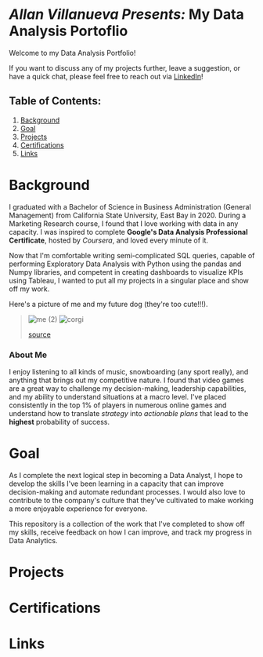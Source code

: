 # *Allan Villanueva Presents:* My Data Analysis Portoflio
Welcome to my Data Analysis Portfolio! 

If you want to discuss any of my projects further, leave a suggestion, or have a quick chat, please feel free to reach out via [LinkedIn](https://www.linkedin.com/in/allanvde/)!

## Table of Contents:
1) [Background](https://github.com/ko-allan/data-analysis-portfolio/edit/main/README.md#background)
2) [Goal](https://github.com/ko-allan/data-analysis-portfolio/edit/main/README.md#goal)
3) [Projects](https://github.com/ko-allan/data-analysis-portfolio/edit/main/README.md#projects)
4) [Certifications](https://github.com/ko-allan/data-analysis-portfolio/edit/main/README.md#certifications)
5) [Links](https://github.com/ko-allan/data-analysis-portfolio/edit/main/README.md#links)

# Background
I graduated with a Bachelor of Science in Business Administration (General Management) from California State University, East Bay in 2020. During a Marketing Research course, I found that I love working with data in any capacity. I was inspired to complete **Google's Data Analysis Professional Certificate**, hosted by *Coursera*, and loved every minute of it. 

Now that I'm comfortable writing semi-complicated SQL queries, capable of performing Exploratory Data Analysis with Python using the pandas
and Numpy libraries, and competent in creating dashboards to visualize KPIs using Tableau, I wanted to put all my projects in a singular place and show off my work.

Here's a picture of me and my future dog (they're too cute!!!).

> ![me (2)](https://user-images.githubusercontent.com/84660320/205746396-101944c0-4e82-4ff9-abc1-193d170b3268.png)
> ![corgi](https://user-images.githubusercontent.com/84660320/205746507-e9e0cc52-67c2-4d56-bf25-d60d62c6289e.jpg)
> 
> [source](https://iheartdogs.com/meet-gen-the-corgi-the-most-expressive-dog-in-the-world/)

### About Me
I enjoy listening to all kinds of music, snowboarding (any sport really), and anything that brings out my competitive nature. I found that video games are a great way to challenge my decision-making, leadership capabilities, and my ability to understand situations at a macro level. I've placed consistently in the top 1% of players in numerous online games and understand how to translate *strategy* into *actionable plans* that lead to the **highest** probability of success.

# Goal
As I complete the next logical step in becoming a Data Analyst, I hope to develop the skills I've been learning in a capacity that can improve decision-making and automate redundant processes. I would also love to contribute to the company's culture that they've cultivated to make working a more enjoyable experience for everyone.

This repository is a collection of the work that I've completed to show off my skills, receive feedback on how I can improve, and track my progress in Data Analytics.

# Projects

# Certifications

# Links
